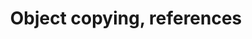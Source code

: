 ---
id: js_obj_cp_ref
title: Object copying, references
sidebar_label: Object copying, references
---